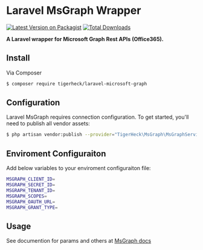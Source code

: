 # Laravel MsGraph Wrapper

[![Latest Version on Packagist](https://img.shields.io/packagist/v/tigerheck/laravel-microsoft-graph.svg?style=flat-square)](https://packagist.org/packages/tigerheck/laravel-microsoft-graph)
[![Total Downloads](https://img.shields.io/packagist/dt/tigerheck/laravel-microsoft-graph.svg?style=flat-square)](https://packagist.org/packages/tigerheck/laravel-microsoft-graph)


**A Laravel wrapper for Microsoft Graph Rest APIs (Office365).**

## Install

Via Composer

``` bash
$ composer require tigerheck/laravel-microsoft-graph
```


## Configuration

Laravel MsGraph requires connection configuration. To get started, you'll need to publish all vendor assets:

```bash
$ php artisan vendor:publish --provider="TigerHeck\MsGraph\MsGraphServiceProvider"
```

## Enviroment Configuraiton
Add below variables to your enviroment configuraiton file: 
```bash
MSGRAPH_CLIENT_ID=
MSGRAPH_SECRET_ID=
MSGRAPH_TENANT_ID=
MSGRAPH_SCOPES=
MSGRAPH_OAUTH_URL=
MSGRAPH_GRANT_TYPE=
```
## Usage
See documention for params and others at [MsGraph docs](https://learn.microsoft.com/en-us/graph/auth-v2-service)
